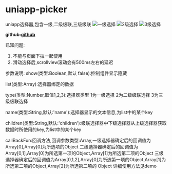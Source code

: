 # uniapp-picker
uniapp选择器,包含一级,二级级联,三级级联
![一级选择](https://xywqqcom.oss-cn-shenzhen.aliyuncs.com/153530726873479.jpg)
![2级选择](https://xywqqcom.oss-cn-shenzhen.aliyuncs.com/153530727498451.jpg)
![3级选择](https://xywqqcom.oss-cn-shenzhen.aliyuncs.com/153530727967879.jpg)

**github:[github](https://github.com/lygustas/uniapp-picker)**

已知问题:
1. 不能与页面下拉一起使用
2. 滑动选择后,scrollview滚动会有500ms左右的延迟

参数说明:
show(类型:Boolean,默认 false):控制组件显示隐藏

list(类型:Array):选择器绑定的数据

type(类型:Number,取值1,2,3):选择器类型 1为一级选择 2为二级级联选择 3为三级级联选择

name(类型:String,默认:'name'):选择器显示的文本信息,为list中的某个key

children(类型:String,默认:'children'):级联选择器中下级选择器从上级选择器获取数据时所使用的key,为list中的某个key

callBackFun:回调方法,回调参数类型:Array,一级选择器确定后的回调值为Array[0],Array[0]为所选项的Object
                   二级选择器确定后的回调值为Array[0,1],Array[0]为所选第一项的Object,Array[1]为所选第二项的Object
                   三级选择器确定后的回调值为Array[0,1,2],Array[0]为所选第一项的Object,Array[1]为所选第二项的Object,Array[2]为所选第二项的
                   Object
详细使用方法见demo
